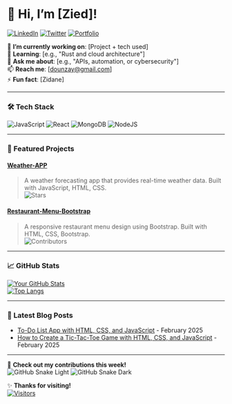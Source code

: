# 👋 Hi, I’m [Zied]! 

[![LinkedIn](https://img.shields.io/badge/LinkedIn-0077B5?style=for-the-badge&logo=linkedin&logoColor=white)](https://www.linkedin.com/in/zied-meddeb-7087a2266/)
[![Twitter](https://img.shields.io/badge/Twitter-1DA1F2?style=for-the-badge&logo=twitter&logoColor=white)](https://twitter.com/your-handle)
[![Portfolio](https://img.shields.io/badge/Portfolio-FF5722?style=for-the-badge&logo=google-chrome&logoColor=white)](https://your-portfolio.com)

🔭 **I’m currently working on**: [Project + tech used]  
🌱 **Learning**: [e.g., "Rust and cloud architecture"]  
💬 **Ask me about**: [e.g., "APIs, automation, or cybersecurity"]  
📫 **Reach me**: [dounzay@gmail.com]  
⚡ **Fun fact**: [Zidane]

---

### 🛠️ Tech Stack
![JavaScript](https://img.shields.io/badge/JavaScript-F7DF1E?style=flat&logo=javascript&logoColor=black)
![React](https://img.shields.io/badge/React-61DAFB?style=flat&logo=react&logoColor=black)
![MongoDB](https://img.shields.io/badge/MongoDB-61DAFB?style=flat&logo=react&logoColor=black)
![NodeJS](https://img.shields.io/badge/Nodejs-61DAFB?style=flat&logo=react&logoColor=black)

---

### 🚀 Featured Projects

#### [Weather-APP](https://github.com/zied-mb/Weather-APP)
> A weather forecasting app that provides real-time weather data. Built with JavaScript, HTML, CSS.  
> ![Stars](https://img.shields.io/github/stars/zied-mb/Weather-APP?style=social)

#### [Restaurant-Menu-Bootstrap](https://github.com/zied-mb/Restaurant-Menu-Bootstrap)
> A responsive restaurant menu design using Bootstrap. Built with HTML, CSS, Bootstrap.  
> ![Contributors](https://img.shields.io/github/contributors/zied-mb/Restaurant-Menu-Bootstrap?style=flat)
---

### 📈 GitHub Stats

[![Your GitHub Stats](https://github-readme-stats.vercel.app/api?username=zied-mb&show_icons=true&theme=radical)](https://github.com/zied-mb)  
[![Top Langs](https://github-readme-stats.vercel.app/api/top-langs/?username=zied-mb&layout=compact&theme=radical)](https://github.com/zied-mb)

---

### 📝 Latest Blog Posts

- [To-Do List App with HTML, CSS, and JavaScript](https://zenicdev.blogspot.com/2025/02/to-do-list-app-with-html-css-and.html) - February 2025
- [How to Create a Tic-Tac-Toe Game with HTML, CSS, and JavaScript](https://zenicdev.blogspot.com/2025/02/how-to-create-tic-tac-toe-game-with.html) - February 2025

---

👷 **Check out my contributions this week!**  
![GitHub Snake Light](https://raw.githubusercontent.com/your-username/your-username/output/github-contribution-grid-snake.svg#gh-light-mode-only)
![GitHub Snake Dark](https://raw.githubusercontent.com/your-username/your-username/output/github-contribution-grid-snake-dark.svg#gh-dark-mode-only)

✨ **Thanks for visiting!**  
[![Visitors](https://visitor-badge.laobi.icu/badge?page_id=your-username.your-username)](https://github.com/your-username)
